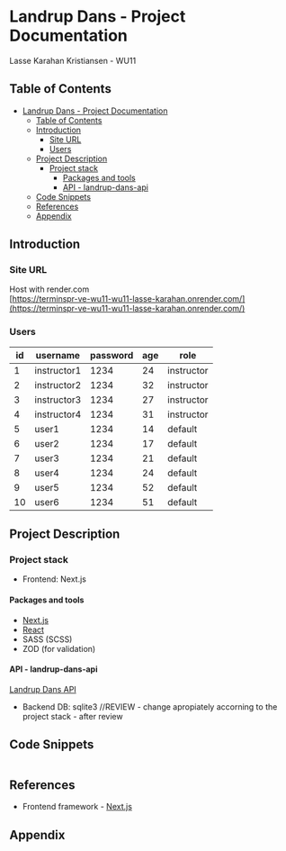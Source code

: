 # Landrup Dans - Project Documentation
Lasse Karahan Kristiansen - WU11

## Table of Contents
- [Landrup Dans - Project Documentation](#landrup-dans---project-documentation)
  - [Table of Contents](#table-of-contents)
  - [Introduction](#introduction)
    - [Site URL](#site-url)
    - [Users](#users)
  - [Project Description](#project-description)
    - [Project stack](#project-stack)
      - [Packages and tools](#packages-and-tools)
      - [API - landrup-dans-api](#api---landrup-dans-api)
  - [Code Snippets](#code-snippets)
  - [References](#references)
  - [Appendix](#appendix)

## Introduction

### Site URL
Host with render.com\
[https://terminspr-ve-wu11-wu11-lasse-karahan.onrender.com/](https://terminspr-ve-wu11-wu11-lasse-karahan.onrender.com/)

### Users
| id | username | password | age | role |
| --- | --- | --- | --- | --- |
| 1 | instructor1 | 1234 | 24 | instructor |
| 2 | instructor2 | 1234 | 32 | instructor |
| 3 | instructor3 | 1234 | 27 | instructor |
| 4 | instructor4 | 1234 | 31 | instructor |
| 5 | user1 | 1234 | 14 | default |
| 6 | user2 | 1234 | 17 | default |
| 7 | user3 | 1234 | 21 | default |
| 8 | user4 | 1234 | 24 | default |
| 9 | user5 | 1234 | 52 | default |
| 10 | user6 | 1234 | 51 | default |


## Project Description

### Project stack
- Frontend: Next.js


#### Packages and tools
- [Next.js](https://nextjs.org/)
- [React](https://reactjs.org/)
- SASS (SCSS)
- ZOD (for validation)


#### API - landrup-dans-api

[Landrup Dans API](https://github.com/rts-cmk/landrup-dans-api)
- Backend DB: sqlite3 //REVIEW - change apropiately accorning to the project stack - after review


## Code Snippets

```jsx
```

## References
- Frontend framework -  [Next.js](https://nextjs.org/)

## Appendix
